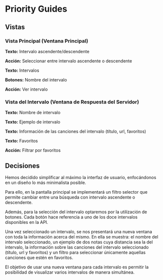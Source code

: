 ﻿# Priority Guides
## Vistas
### Vista Principal (Ventana Principal)
**Texto:** Intervalo ascendente/descendente

**Acción:** Seleccionar entre intervalo ascendente o descendente

**Texto:** Intervalos

**Botones:** Nombre del intervalo

**Acción:** Ver intervalo
### Vista del Intervalo (Ventana de Respuesta del Servidor)
**Texto:** Nombre de intervalo

**Texto:** Ejemplo de intervalo

**Texto:** Información de las canciones del intervalo (título, url, favoritos)

**Texto:** Favoritos

**Acción:** Filtrar por favoritos
## Decisiones
Hemos decidido simplificar al máximo la interfaz de usuario, enfocándonos en un diseño lo más minimalista posible.

Para ello, en la pantalla principal se implementará un filtro selector que permite cambiar entre una búsqueda con intervalo ascendente o descendente. 

Además, para la selección del intervalo optaremos por la utilización de botones. Cada botón hace referencia a uno de los doce intervalos disponibles en la API.

Una vez seleccionado un intervalo, se nos presentará una nueva ventana con toda la información acerca del mismo. En ella se muestra: el nombre del intervalo seleccionado, un ejemplo de dos notas cuya distancia sea la del intervalo, la información sobre las canciones del intervalo seleccionado (título, url y favoritos) y un filtro para seleccionar únicamente aquellas canciones que estén en favoritos. 

El objetivo de usar una nueva ventana para cada intervalo es permitir la posibilidad de visualizar varios intervalos de manera simultánea.

